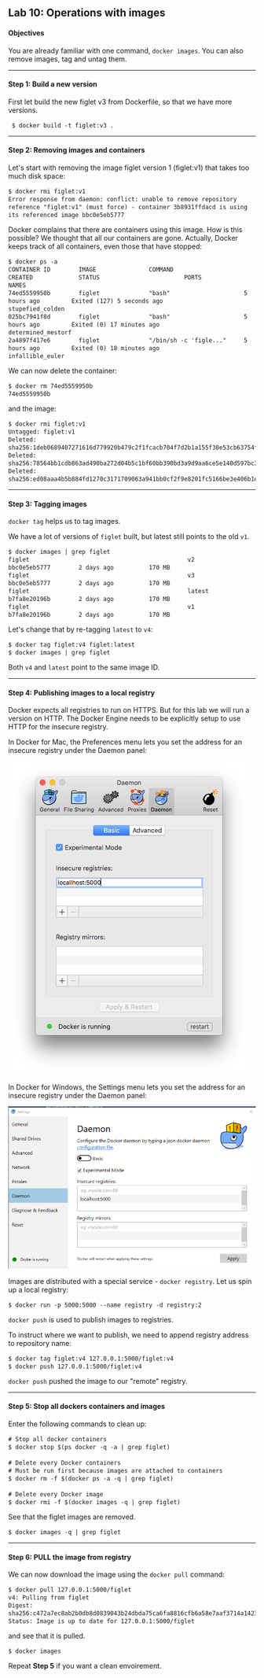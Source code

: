 ## Lab 10: Operations with images

#### Objectives

You are already familiar with one command, `docker images`. You can also remove images, tag and untag them.

--------

#### Step 1: Build a new version

First let build the new figlet v3 from Dockerfile, so that we have more versions.
```
 $ docker build -t figlet:v3 .
```

--------

#### Step 2: Removing images and containers

Let's start with removing the image figlet version 1 (figlet:v1) that takes too much disk space:

```
$ docker rmi figlet:v1
Error response from daemon: conflict: unable to remove repository reference "figlet:v1" (must force) - container 3b8931ffdacd is using its referenced image bbc0e5eb5777

```

Docker complains that there are containers using this image. How is this possible? We thought that all our containers are gone.
Actually, Docker keeps track of all containers, even those that have stopped:

```
$ docker ps -a
CONTAINER ID        IMAGE               COMMAND                    CREATED             STATUS                        PORTS                    NAMES
74ed5559950b        figlet              "bash"                     5 hours ago         Exited (127) 5 seconds ago                             stupefied_colden
025bc7941f8d        figlet              "bash"                     5 hours ago         Exited (0) 17 minutes ago                              determined_mestorf
2a4897f417e6        figlet              "/bin/sh -c 'figle..."     5 hours ago         Exited (0) 18 minutes ago                              infallible_euler
```

We can now delete the container:

```
$ docker rm 74ed5559950b
74ed5559950b
```

and the image:

```
$ docker rmi figlet:v1
Untagged: figlet:v1
Deleted: sha256:1deb0689407271616d779920b479c2f1fcacb704f7d2b1a155f30e53cb63754f
Deleted: sha256:78564bb1cdb863ad490ba272d04b5c1bf60bb390bd3a9d9aa6ce5e140d597bc3
Deleted: sha256:ed08aaa4b5b884fd1270c3171709063a941bb0cf2f9e8201fc5166be3e406b1e
```

--------

#### Step 3: Tagging images

`docker tag` helps us to tag images.

We have a lot of versions of `figlet` built, but latest still points to the old `v1`.

```
$ docker images | grep figlet
figlet                                             v2                  bbc0e5eb5777        2 days ago          170 MB
figlet                                             v3                  bbc0e5eb5777        2 days ago          170 MB
figlet                                             latest              b7fa8e20196b        2 days ago          170 MB
figlet                                             v1                  b7fa8e20196b        2 days ago          170 MB
```

Let's change that by re-tagging `latest` to `v4`:

```
$ docker tag figlet:v4 figlet:latest
$ docker images | grep figlet

```

Both `v4` and `latest` point to the same image ID.

--------

#### Step 4: Publishing images to a local registry

Docker expects all registries to run on HTTPS. But for this lab we will run a version on HTTP. The Docker Engine needs to be explicitly setup to use HTTP for the insecure registry. 

In Docker for Mac, the Preferences menu lets you set the address for an insecure registry under the Daemon panel: 

![docker-settings-mac](img/docker_osx_insecure_registry.png)

In Docker for Windows, the Settings menu lets you set the address for an insecure registry under the Daemon panel: 

![docker-settings-windows](img/docker_windows_insecure_registry.png)

Images are distributed with a special service - `docker registry`.
Let us spin up a local registry:

```
$ docker run -p 5000:5000 --name registry -d registry:2
```

`docker push` is used to publish images to registries.

To instruct where we want to publish, we need to append registry address to repository name:

```
$ docker tag figlet:v4 127.0.0.1:5000/figlet:v4
$ docker push 127.0.0.1:5000/figlet:v4
```

`docker push` pushed the image to our "remote" registry.

--------

#### Step 5: Stop all dockers containers and images

Enter the following commands to clean up:

```
# Stop all docker containers
$ docker stop $(ps docker -q -a | grep figlet)

# Delete every Docker containers
# Must be run first because images are attached to containers
$ docker rm -f $(docker ps -a -q | grep figlet)

# Delete every Docker image
$ docker rmi -f $(docker images -q | grep figlet)
```
See that the figlet images are removed.

```
$ docker images -q | grep figlet
```

--------

#### Step 6: PULL the image from registry

We can now download the image using the `docker pull` command:

```
$ docker pull 127.0.0.1:5000/figlet
v4: Pulling from figlet
Digest: sha256:c472a7ec8ab2b0db8d0839043b24dbda75ca6fa8816cfb6a58e7aaf3714a1423
Status: Image is up to date for 127.0.0.1:5000/figlet
```

and see that it is pulled.

```
$ docker images
```

Repeat **Step 5** if you want a clean envoirement. 

